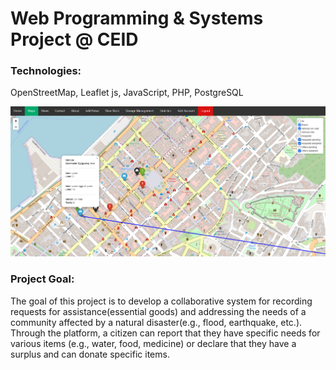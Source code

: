 # Web Programming &amp; Systems Project @ CEID

### Technologies: 
OpenStreetMap, Leaflet js, JavaScript, PHP, PostgreSQL

![Admin's map image](/screenshots/project1.png)
<br/>
### Project Goal: 
The goal of this project is to develop a collaborative 
system for recording requests for assistance(essential goods) and 
addressing the needs of a community affected by a natural disaster(e.g., flood, earthquake, etc.). 
Through the platform, a citizen can report that they have specific needs
for various items (e.g., water, food, medicine) or declare that they have 
a surplus and can donate specific items.

